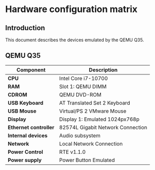 # Hardware configuration matrix

## Introduction

This document describes the devices emulated by the QEMU Q35.

## QEMU Q35

| Component                      | Description                                 |
|--------------------------------|---------------------------------------------|
| **CPU**                        | Intel Core i7-10700                         |
| **RAM**                        | Slot 1: QEMU DIMM                           |
| **CDROM**                      | QEMU DVD-ROM                         |
| **USB Keyboard**               | AT Translated Set 2 Keyboard                |
| **USB Mouse**                  | Virtual/PS 2 VMware Mouse                   |
| **Display**                    | Display 1: Emulated 1024px768p              |
| **Ethernet controller**        | 82574L Gigabit Network Connection           |
| **Internal devices**           | Audio subsystem                             |
| **Network**                    | Local Network Connection                |
| **Power Control**              | RTE v1.1.0                                  |
| **Power supply**               | Power Button Emulated          |

